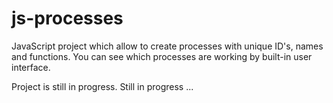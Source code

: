 # js-processes
JavaScript project which allow to create processes with unique ID's, names and functions.
You can see which processes are working by built-in user interface.

Project is still in progress.
Still in progress ...
